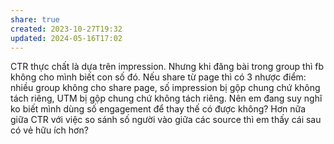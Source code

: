 ```yaml
---
share: true
created: 2023-10-27T19:32
updated: 2024-05-16T17:02
---
```


CTR thực chất là dựa trên impression. Nhưng khi đăng bài trong group thì fb không cho mình biết con số đó. Nếu share từ page thì có 3 nhược điểm: nhiều group không cho share page, số impression bị gộp chung chứ không tách riêng, UTM bị gộp chung chứ không tách riêng. Nên em đang suy nghĩ ko biết mình dùng số engagement để thay thế có được không? Hơn nữa giữa CTR với việc so sánh số người vào giữa các source thì em thấy cái sau có vẻ hữu ích hơn?
